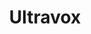 ---
title: "Ultravox"
summary: "Ultravox were a British new wave band, formed in London in 1973 as . Between 1980–86, they scored seven Top Ten albums and seventeen Top 40 singles in the UK, the most successful of which was their 1981 hit \"Vienna.\" The first three LP releases feature the vocals of , while the rest of the line up of , and were joined by on guitar for the first two and replacing Shears for the third album, \"Systems of Romance,\" by which the group had dropped the exclamation mark from the band name. In 1979, John Foxx left after an American tour to pursue solo projects, with Simon also departing. Currie, Cross and Cann were subsequently joined by on vocals and guitar. This became the most successful and well-known, 'classic' 80s line-up. They recorded 10 Top Twenty singles and 7 Top Twenty Albums, among them single hits such as \"Vienna,\" \"Hymn,\" and \"Dancing With Tears In My Eyes.\" In May 1986, prior to the recording of the ill-received U-Vox album, Warren Cann was asked to quit by the rest of the band due to \"irreconcilable differences\"."
image: "ultravox.jpg"
apple_music_artist_url: "https://music.apple.com/gb/artist/ultravox/13811422"
wikipedia_url: "none"
---
